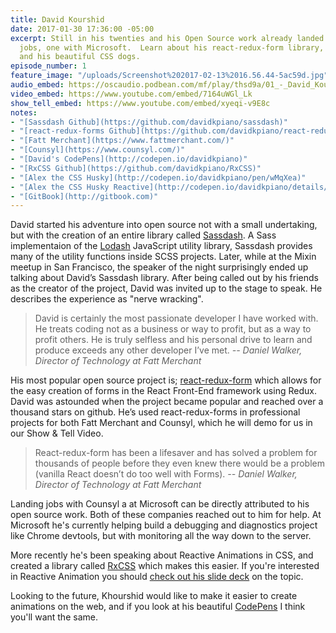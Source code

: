 ```yaml
---
title: David Kourshid
date: 2017-01-30 17:36:00 -05:00
excerpt: Still in his twenties and his Open Source work already landed him two full-time
  jobs, one with Microsoft.  Learn about his react-redux-form library, reactive CSS,
  and his beautiful CSS dogs.
episode_number: 1
feature_image: "/uploads/Screenshot%202017-02-13%2016.56.44-5ac59d.jpg"
audio_embed: https://oscaudio.podbean.com/mf/play/thsd9a/01_-_David_Kourshid_-_Open_SourceCraft.mp3
video_embed: https://www.youtube.com/embed/7164uWGl_Lk
show_tell_embed: https://www.youtube.com/embed/xyeqi-v9E8c
notes:
- "[Sassdash Github](https://github.com/davidkpiano/sassdash)"
- "[react-redux-forms Github](https://github.com/davidkpiano/react-redux-form)"
- "[Fatt Merchant](https://www.fattmerchant.com/)"
- "[Counsyl](https://www.counsyl.com/)"
- "[David's CodePens](http://codepen.io/davidkpiano)"
- "[RxCSS Github](https://github.com/davidkpiano/RxCSS)"
- "[Alex the CSS Husky](http://codepen.io/davidkpiano/pen/wMqXea)"
- "[Alex the CSS Husky Reactive](http://codepen.io/davidkpiano/details/866627963d1ea2a5ce1b6d9db5faeaec/)"
- "[GitBook](http://gitbook.com)"
---
```


David started his adventure into open source not with a small undertaking, but with the creation of an entire library called [Sassdash](https://github.com/davidkpiano/sassdash). A Sass implementaion of the [Lodash](https://github.com/lodash/lodash) JavaScript utility library, Sassdash provides many of the utility functions inside SCSS projects.  Later, while at the Mixin meetup in San Francisco, the speaker of the night surprisingly ended up talking about David’s Sassdash library.  After being called out by his friends as the creator of the project, David was invited up to the stage to speak.  He describes the experience as "nerve wracking".

> David is certainly the most passionate developer I have worked with. He treats coding not as a business or way to profit, but as a way to profit others. He is truly selfless and his personal drive to learn and produce exceeds any other developer I’ve met.
><cite>-- Daniel Walker, Director of Technology at Fatt Merchant</cite>

His most popular open source project is; [react-redux-form](https://github.com/davidkpiano/react-redux-form) which allows for the easy creation of forms in the React Front-End framework using Redux.  David was astounded when the project became popular and reached over a thousand stars on github.  He’s used react-redux-forms in professional projects for both Fatt Merchant and Counsyl, which he will demo for us in our Show & Tell Video.

> React-redux-form has been a lifesaver and has solved a problem for thousands of people before they even knew there would be a problem (vanilla React doesn’t do too well with Forms).
><cite>-- Daniel Walker, Director of Technology at Fatt Merchant</cite>

Landing jobs with Counsyl a at Microsoft can be directly attributed to his open source work.  Both of these companies reached out to him for help.  At Microsoft he's currently helping build a debugging and diagnostics project like Chrome devtools, but with monitoring all the way down to the server.

More recently he's been speaking about Reactive Animations in CSS, and created a library called [RxCSS](https://github.com/davidkpiano/RxCSS) which makes this easier.  If you're interested in Reactive Animation you should [check out his slide deck](http://slides.com/davidkhourshid/reactanim#/) on the topic.

Looking to the future, Khourshid would like to make it easier to create animations on the web, and if you look at his beautiful [CodePens](http://codepen.io/davidkpiano/) I think you'll want the same.

